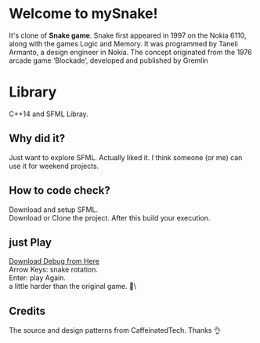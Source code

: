 # Welcome to mySnake!

It's clone of **Snake game**. Snake first appeared in 1997 on the Nokia 6110, along with the games Logic and Memory. It was programmed by Taneli Armanto, a design engineer in Nokia. The concept originated from the 1976 arcade game ‘Blockade’, developed and published by Gremlin


# Library
C++14 and SFML Libray.


## Why did it?
Just want to explore SFML. Actually liked it. I think someone (or me) can use it for weekend projects. 

## How to code check?
Download and setup SFML.\
Download or Clone the project. After this build your execution.

## just Play
[Download Debug from Here](https://github.com/yusuftrn/mySnake/raw/master/mySnake_debug.rar)\
Arrow Keys: snake rotation.\
Enter: play Again.\
a little harder than the original game. 🥶\

## Credits
The source and design patterns from CaffeinatedTech.  Thanks 👌
